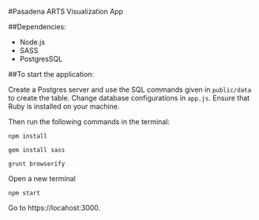 #Pasadena ARTS Visualization App

##Dependencies:
* Node.js
* SASS
* PostgresSQL



##To start the application:

Create a Postgres server and use the SQL commands given in `public/data` to create the table. Change database configurations in `app.js`. Ensure that Ruby is installed on your machine. 

Then run the following commands in the terminal:  

```
npm install

gem install sass

grunt browserify
```

Open a new terminal
```
npm start
```

Go to https://locahost:3000. 